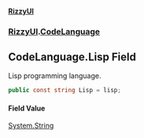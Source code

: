 #### [RizzyUI](index 'index')
### [RizzyUI](RizzyUI 'RizzyUI').[CodeLanguage](RizzyUI.CodeLanguage 'RizzyUI.CodeLanguage')

## CodeLanguage.Lisp Field

Lisp programming language.

```csharp
public const string Lisp = lisp;
```

#### Field Value
[System.String](https://docs.microsoft.com/en-us/dotnet/api/System.String 'System.String')